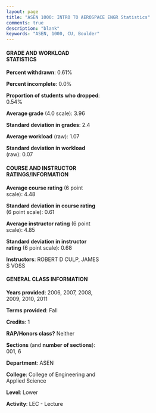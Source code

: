 ```yaml
---
layout: page
title: "ASEN 1000: INTRO TO AEROSPACE ENGR Statistics"
comments: true
description: "blank"
keywords: "ASEN, 1000, CU, Boulder"
--- 
```

<head>
<script src="https://ajax.googleapis.com/ajax/libs/jquery/2.1.3/jquery.min.js"></script>
<script src="https://dl.dropboxusercontent.com/s/pc42nxpaw1ea4o9/highcharts.js?dl=0"></script>
<!-- <script src="../assets/js/highcharts.js"></script> -->
<style type="text/css">@font-face {
	font-family: "Bebas Neue";
	src: url(https://www.filehosting.org/file/details/544349/BebasNeue%20Regular.otf) format("opentype");
	}
	h1.Bebas { 
		font-family: "Bebas Neue", Verdana, Tahoma;
	}
</style>
</head>
<body>
	<div id="container" style="float: right; width: 45%; height: 88%; margin-left: 2.5%; margin-right: 2.5%;"></div>
	<script language="JavaScript">
		$(document).ready(function() {
		var chart = {type: 'column'};
		var title = {text: 'Grade Distribution'};
		var xAxis = {categories: ['A','B','C','D','F'],crosshair: true};
		var yAxis = {min: 0,title: {text: 'Percentage'}};
		var tooltip = {headerFormat: '<center><b><span style="font-size:20px">{point.key}</span></b></center>',
		               pointFormat: '<td style="padding:0"><b>{point.y:.1f}%</b></td>',
		               footerFormat: '</table>',shared: true,useHTML: true};
		var plotOptions = {column: {pointPadding: 0.0,borderWidth: 0}};  
		var credits = {enabled: false};var series= [{name: 'Percent',data: [97.65,1.99,0.0,0.0,0.36,]}];
		var json = {};
		json.chart = chart;
		json.title = title;
		json.tooltip = tooltip;
		json.xAxis = xAxis;
		json.yAxis = yAxis;  
		json.series = series;
		json.plotOptions = plotOptions;  
		json.credits = credits;
		$('#container').highcharts(json);
	});
	</script>
</body>
			   
#### GRADE AND WORKLOAD STATISTICS

**Percent withdrawn**: 0.61%

**Percent incomplete**: 0.0%

**Proportion of students who dropped**: 0.54%

**Average grade** (4.0 scale): 3.96

**Standard deviation in grades**: 2.4

**Average workload** (raw): 1.07

**Standard deviation in workload** (raw): 0.07

#### COURSE AND INSTRUCTOR RATINGS/INFORMATION

**Average course rating** (6 point scale): 4.48

**Standard deviation in course rating** (6 point scale): 0.61

**Average instructor rating** (6 point scale): 4.85

**Standard deviation in instructor rating** (6 point scale): 0.68

**Instructors**: ROBERT D CULP, JAMES S VOSS

#### GENERAL CLASS INFORMATION

**Years provided**: 2006, 2007, 2008, 2009, 2010, 2011

**Terms provided**: Fall

**Credits**: 1

**RAP/Honors class?** Neither

**Sections** (and **number of sections**): 001, 6

**Department**: ASEN

**College**: College of Engineering and Applied Science

**Level**: Lower

**Activity**: LEC - Lecture